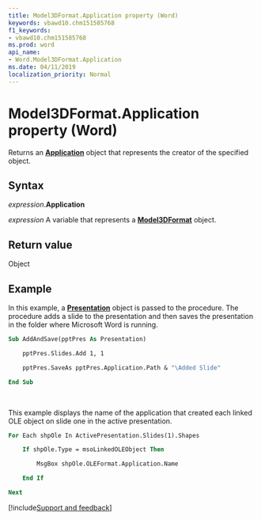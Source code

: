 ```yaml
---
title: Model3DFormat.Application property (Word)
keywords: vbawd10.chm151585768
f1_keywords:
- vbawd10.chm151585768
ms.prod: word
api_name:
- Word.Model3DFormat.Application
ms.date: 04/11/2019
localization_priority: Normal
---
```



# Model3DFormat.Application property (Word)

Returns an **[Application](Word.Application.md)** object that represents the creator of the specified object.


## Syntax

_expression_.**Application**

_expression_ A variable that represents a **[Model3DFormat](Word.Model3DFormat.md)** object.


## Return value

Object


## Example

In this example, a **[Presentation](powerpoint.presentation.md)** object is passed to the procedure. The procedure adds a slide to the presentation and then saves the presentation in the folder where Microsoft Word is running.

```vb
Sub AddAndSave(pptPres As Presentation)

    pptPres.Slides.Add 1, 1

    pptPres.SaveAs pptPres.Application.Path & "\Added Slide"

End Sub
```

<br/>

This example displays the name of the application that created each linked OLE object on slide one in the active presentation.

```vb
For Each shpOle In ActivePresentation.Slides(1).Shapes

    If shpOle.Type = msoLinkedOLEObject Then

        MsgBox shpOle.OLEFormat.Application.Name

    End If

Next
```




[!include[Support and feedback](~/includes/feedback-boilerplate.md)]